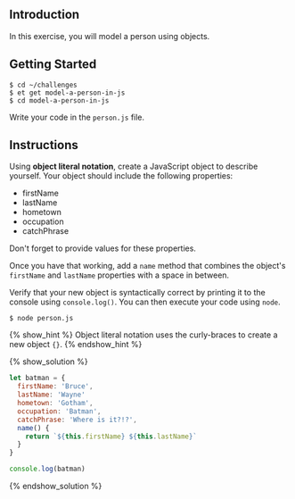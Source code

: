 ## Introduction

In this exercise, you will model a person using objects.

## Getting Started

```no-highlight
$ cd ~/challenges
$ et get model-a-person-in-js
$ cd model-a-person-in-js
```

Write your code in the `person.js` file.

## Instructions

Using **object literal notation**, create a JavaScript object to describe yourself. Your object should include the following properties:

* firstName
* lastName
* hometown
* occupation
* catchPhrase

Don't forget to provide values for these properties.

Once you have that working, add a `name` method that combines the object's `firstName` and `lastName` properties with a space in between.

Verify that your new object is syntactically correct by printing it to the console using `console.log()`. You can then execute your code using `node`.

```no-highlight
$ node person.js
```

{% show_hint %}
Object literal notation uses the curly-braces to create a new object `{}`.
{% endshow_hint %}

{% show_solution %}
```javascript
let batman = {
  firstName: 'Bruce',
  lastName: 'Wayne'
  hometown: 'Gotham',
  occupation: 'Batman',
  catchPhrase: 'Where is it?!?',
  name() {
    return `${this.firstName} ${this.lastName}`
  }
}

console.log(batman)
```
{% endshow_solution %}
